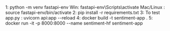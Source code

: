 1: python -m venv fastapi-env
    Win: fastapi-env\Scripts\activate
    Mac/Linux : source fastapi-env/bin/activate
2: pip install -r requirements.txt
3: To test app.py : uvicorn api:app --reload
4: docker build -t sentiment-app .
5: docker run -it -p 8000:8000 --name sentiment-hf sentiment-app